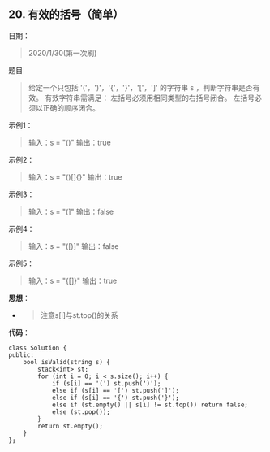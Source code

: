 ## 20. 有效的括号（简单）
日期：
>2020/1/30(第一次刷)

题目
>给定一个只包括 '('，')'，'{'，'}'，'['，']' 的字符串 s ，判断字符串是否有效。
有效字符串需满足：
    左括号必须用相同类型的右括号闭合。
    左括号必须以正确的顺序闭合。

示例1：
>输入：s = "()"
输出：true

示例2：
>输入：s = "()[]{}"
输出：true

示例3：
>输入：s = "(]"
输出：false

示例4：
>输入：s = "([)]"
输出：false

示例5：
>输入：s = "{[]}"
输出：true

**思想**：
- >注意s[i]与st.top()的关系

**代码**：
```
class Solution {
public:
    bool isValid(string s) {
        stack<int> st;
        for (int i = 0; i < s.size(); i++) {
            if (s[i] == '(') st.push(')');
            else if (s[i] == '[') st.push(']');
            else if (s[i] == '{') st.push('}');
            else if (st.empty() || s[i] != st.top()) return false;
            else (st.pop());
        }
        return st.empty();
    }
};
```
